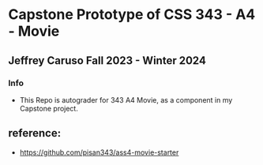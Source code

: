# Capstone Prototype of CSS 343 - A4 - Movie

## Jeffrey Caruso Fall 2023 - Winter 2024

### Info
- This Repo is autograder for 343 A4 Movie, as a component in my Capstone project.


## reference:
 - https://github.com/pisan343/ass4-movie-starter


